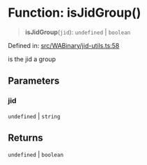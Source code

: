 # Function: isJidGroup()

> **isJidGroup**(`jid`): `undefined` \| `boolean`

Defined in: [src/WABinary/jid-utils.ts:58](https://github.com/Fokusdotid/Baileys/blob/acae94a55f1d32612d8d312d52b001d93f2ac5e2/src/WABinary/jid-utils.ts#L58)

is the jid a group

## Parameters

### jid

`undefined` | `string`

## Returns

`undefined` \| `boolean`
